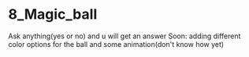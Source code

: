 # 8_Magic_ball
Ask anything(yes or no) and u will get an answer
Soon: adding different color options for the ball and some animation(don't know how yet)
